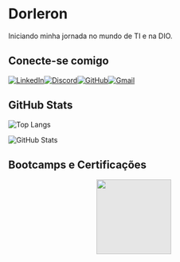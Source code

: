 # Dorleron
Iniciando minha jornada no mundo de TI e na DIO.

## Conecte-se comigo

[![LinkedIn](https://img.shields.io/badge/LinkedIn-000?style=for-the-badge&logo=linkedin&logoColor=blue)](https://www.linkedin.com/in/hilton-santana-bastos-51aa121b4/)[![Discord](https://img.shields.io/badge/Discord-000?style=for-the-badge&logo=discord&logoColor=hex)](https://discord.com/channels/@dorleron./)[![GitHub](https://img.shields.io/badge/GitHub-000?style=for-the-badge&logo=github&logoColor=white)](https://github.com/Dorleron/)[![Gmail](https://img.shields.io/badge/Gmail-000?style=for-the-badge&logo=gmail&logoColor=red)](mailto:hiltonsantanabastos@gmail.com)

## GitHub Stats
![Top Langs](https://github-readme-stats-git-masterrstaa-rickstaa.vercel.app/api/top-langs/?username=SEUUSERNAME&bg_color=000&border_color=30A3DC&title_color=E94D5F&text_color=FFF)

![GitHub Stats](https://github-readme-stats.vercel.app/api?username=SEUUSERNAME&theme=transparent&bg_color=000&border_color=30A3DC&show_icons=true&icon_color=30A3DC&title_color=E94D5F&text_color=FFF)

## Bootcamps e Certificações
<img style="display: block;-webkit-user-select: none;margin: auto;background-color: hsl(0, 0%, 90%);transition: background-color 300ms;width: 150px;" src="https://hermes.dio.me/tracks/e0b4ad51-a4c7-4e61-a683-c04f6d376e9c.png">

